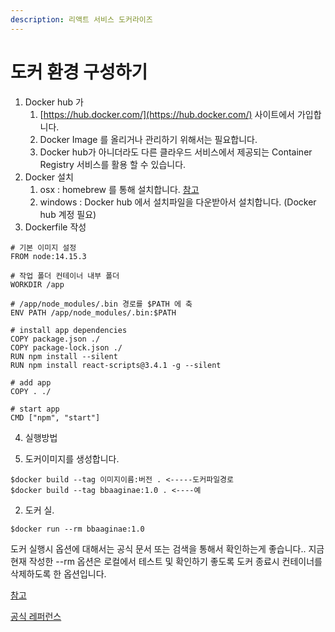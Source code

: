 ```yaml
---
description: 리액트 서비스 도커라이즈
---
```


# 도커 환경 구성하기

1. Docker hub 가
   1. [https://hub.docker.com/](https://hub.docker.com/) 사이트에서 가입합니다.
   2. Docker Image 를 올리거나 관리하기 위해서는 필요합니다.
   3. Docker hub가 아니더라도 다른 클라우드 서비스에서 제공되는 Container Registry 서비스를 활용 할 수 있습니다.
2. Docker 설치
   1. osx : homebrew 를 통해 설치합니다. [참고](https://dc7303.github.io/docker/2019/11/24/dockerInstallForMac/)
   2. windows : Docker hub 에서 설치파일을 다운받아서 설치합니다. \(Docker hub 계정 필요\)
3. Dockerfile 작성

```text
# 기본 이미지 설정
FROM node:14.15.3

# 작업 폴더 컨테이너 내부 폴더
WORKDIR /app

# /app/node_modules/.bin 경로를 $PATH 에 축
ENV PATH /app/node_modules/.bin:$PATH

# install app dependencies
COPY package.json ./
COPY package-lock.json ./
RUN npm install --silent
RUN npm install react-scripts@3.4.1 -g --silent

# add app
COPY . ./

# start app
CMD ["npm", "start"]
```

4. 실행방법

1. 도커이미지를 생성합니다.

```text
$docker build --tag 이미지이름:버전 . <-----도커파일경로
$docker build --tag bbaaginae:1.0 . <----예
```

2. 도커 실.

```text
$docker run --rm bbaaginae:1.0
```

도커 실행시 옵션에 대해서는 공식 문서 또는 검색을 통해서 확인하는게 좋습니다.. 지금 현재 작성한 --rm 옵션은 로컬에서 테스트 및 확인하기 좋도록 도커 종료시 컨테이너를 삭제하도록 한 옵션입니다.

[참고](https://www.daleseo.com/docker-run/)

[공식 레퍼런스](https://docs.docker.com/engine/reference/commandline/run/)

